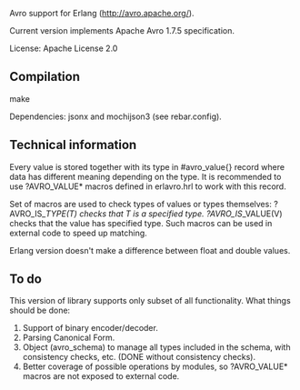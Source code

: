 Avro support for Erlang (http://avro.apache.org/).

Current version implements Apache Avro 1.7.5 specification.

License: Apache License 2.0

Compilation
-----------

   make

Dependencies: jsonx and mochijson3 (see rebar.config).

Technical information
---------------------

Every value is stored together with its type in #avro_value{} record where data
has different meaning depending on the type. It is recommended to use ?AVRO_VALUE*
macros defined in erlavro.hrl to work with this record.

Set of macros are used to check types of values or types themselves:
?AVRO_IS_*_TYPE(T) checks that T is a specified type.
?AVRO_IS_*_VALUE(V) checks that the value has specified type.
Such macros can be used in external code to speed up matching.

Erlang version doesn't make a difference between float and double values.

To do
-----

This version of library supports only subset of all functionality.
What things should be done:

1. Support of binary encoder/decoder.
2. Parsing Canonical Form.
3. Object (avro_schema) to manage all types included in the schema,
   with consistency checks, etc. (DONE without consistency checks).
4. Better coverage of possible operations by modules, so ?AVRO_VALUE*
   macros are not exposed to external code.
